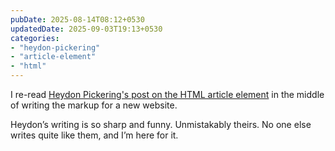 ```yaml
---
pubDate: 2025-08-14T08:12+0530
updatedDate: 2025-09-03T19:13+0530
categories:
- "heydon-pickering"
- "article-element"
- "html"
---
```


I re-read [Heydon Pickering's post on the HTML article element](https://heydonworks.com/article/the-article-element/) in the middle of writing the markup for a new website.

Heydon’s writing is so sharp and funny. Unmistakably theirs. No one else writes quite like them, and I’m here for it.
